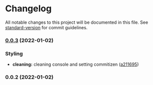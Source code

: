 # Changelog

All notable changes to this project will be documented in this file. See [standard-version](https://github.com/conventional-changelog/standard-version) for commit guidelines.

### [0.0.3](https://github.com/Mintrawa/hive-nodes-checker/compare/v0.0.2...v0.0.3) (2022-01-02)


### Styling

* **cleaning:** cleaning console and setting commitizen ([a211695](https://github.com/Mintrawa/hive-nodes-checker/commit/a211695ba173b2a63e8e516b3aac1eb4f0fab3f4))

### 0.0.2 (2022-01-02)
